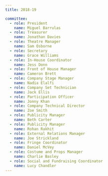 ```yaml
---
title: 2018-19

committee:
  - role: President
    name: Miguel Barrulas
  - role: Treasurer
    name: Jonathan Davies
  - role: Theatre Manager
    name: Sam Osborne
  - role: Secretary
    name: Grace Williams
  - role: In-House Coordinator
    name: Jess Donn
  - role: Front of House Manager
    name: Cameron Brett
  - role: Company Stage Manager
    name: Nadia Elalfi
  - role: Company Set Technician
    name: Jack Ellis
  - role: Participation Officer
    name: Jonny Khan
  - role: Company Technical Director
    name: Zoe Smith
  - role: Publicity Manager
    name: Beth Carter
  - role: Publicity Manager
    name: Rohan Rakhit
  - role: External Relations Manager
    name: Joe Strickland
  - role: Fringe Coordinator
    name: Daniel McVey
  - role: Costume and Props Manager
    name: Charlie Basley
  - role: Social and Fundraising Coordinator
    name: Lucy Chandler
---
```

